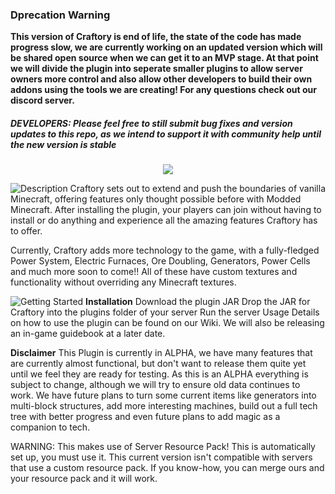 <h3>Dprecation Warning</h3>
<b>This version of Craftory is end of life, the state of the code has made progress slow, we are currently working on an updated version which will be shared open source when we can get it to an MVP stage. At that point we will divide the plugin into seperate smaller plugins to allow server owners more control and also allow other developers to build their own addons using the tools we are creating! For any questions check out our discord server.</b>

<h5>DEVELOPERS: Please feel free to still submit bug fixes and version updates to this repo, as we intend to support it with community help until the new version is stable</h5>


<div style="text-align:center"><img src="https://www.dropbox.com/s/ndlh5ctbhxnx1g2/title.gif?raw=1" /></div>

![Description](https://www.dropbox.com/s/cs66rvebp67vhmb/bannerBarDescription.png?raw=1)
Craftory sets out to extend and push the boundaries of vanilla Minecraft, offering features only thought possible before with Modded Minecraft. After installing the plugin, your players can join without having to install or do anything and experience all the amazing features Craftory has to offer.

Currently, Craftory adds more technology to the game, with a fully-fledged Power System, Electric Furnaces, Ore Doubling, Generators, Power Cells and much more soon to come!! All of these have custom textures and functionality without overriding any Minecraft textures.

![Getting Started](https://www.dropbox.com/s/0srb2ijbkjflxh8/bannerBarGettingStarted.png?raw=1)
**Installation**
Download the plugin JAR
Drop the JAR for Craftory into the plugins folder of your server
Run the server
Usage
Details on how to use the plugin can be found on our Wiki.
We will also be releasing an in-game guidebook at a later date.

**Disclaimer**
This Plugin is currently in ALPHA, we have many features that are currently almost functional, but don't want to release them quite yet until we feel they are ready for testing. As this is an ALPHA everything is subject to change, although we will try to ensure old data continues to work.
We have future plans to turn some current items like generators into multi-block structures, add more interesting machines, build out a full tech tree with better progress and even future plans to add magic as a companion to tech.

WARNING: This makes use of Server Resource Pack! This is automatically set up, you must use it.
This current version isn't compatible with servers that use a custom resource pack. If you know-how, you can merge ours and your resource pack and it will work.

